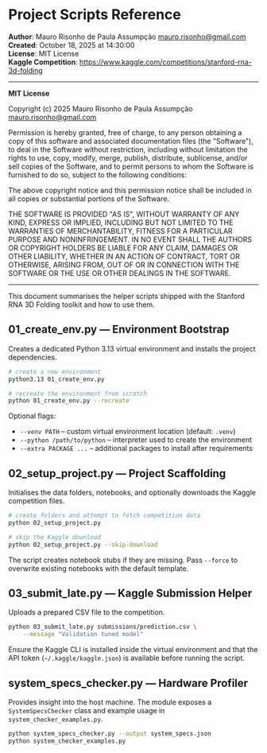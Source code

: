 # Project Scripts Reference

**Author**: Mauro Risonho de Paula Assumpção <mauro.risonho@gmail.com>  
**Created**: October 18, 2025 at 14:30:00  
**License**: MIT License  
**Kaggle Competition**: https://www.kaggle.com/competitions/stanford-rna-3d-folding  

---

**MIT License**

Copyright (c) 2025 Mauro Risonho de Paula Assumpção <mauro.risonho@gmail.com>

Permission is hereby granted, free of charge, to any person obtaining a copy of this software and associated documentation files (the "Software"), to deal in the Software without restriction, including without limitation the rights to use, copy, modify, merge, publish, distribute, sublicense, and/or sell copies of the Software, and to permit persons to whom the Software is furnished to do so, subject to the following conditions:

The above copyright notice and this permission notice shall be included in all copies or substantial portions of the Software.

THE SOFTWARE IS PROVIDED "AS IS", WITHOUT WARRANTY OF ANY KIND, EXPRESS OR IMPLIED, INCLUDING BUT NOT LIMITED TO THE WARRANTIES OF MERCHANTABILITY, FITNESS FOR A PARTICULAR PURPOSE AND NONINFRINGEMENT. IN NO EVENT SHALL THE AUTHORS OR COPYRIGHT HOLDERS BE LIABLE FOR ANY CLAIM, DAMAGES OR OTHER LIABILITY, WHETHER IN AN ACTION OF CONTRACT, TORT OR OTHERWISE, ARISING FROM, OUT OF OR IN CONNECTION WITH THE SOFTWARE OR THE USE OR OTHER DEALINGS IN THE SOFTWARE.

---



This document summarises the helper scripts shipped with the Stanford RNA 3D
Folding toolkit and how to use them.

## 01_create_env.py — Environment Bootstrap

Creates a dedicated Python 3.13 virtual environment and installs the project
dependencies.

```bash
# create a new environment
python3.13 01_create_env.py

# recreate the environment from scratch
python 01_create_env.py --recreate
```

Optional flags:
- `--venv PATH` – custom virtual environment location (default: `.venv`)
- `--python /path/to/python` – interpreter used to create the environment
- `--extra PACKAGE ...` – additional packages to install after requirements

## 02_setup_project.py — Project Scaffolding

Initialises the data folders, notebooks, and optionally downloads the Kaggle
competition files.

```bash
# create folders and attempt to fetch competition data
python 02_setup_project.py

# skip the Kaggle download
python 02_setup_project.py --skip-download
```

The script creates notebook stubs if they are missing. Pass `--force` to
overwrite existing notebooks with the default template.

## 03_submit_late.py — Kaggle Submission Helper

Uploads a prepared CSV file to the competition.

```bash
python 03_submit_late.py submissions/prediction.csv \
    --message "Validation tuned model"
```

Ensure the Kaggle CLI is installed inside the virtual environment and that the
API token (`~/.kaggle/kaggle.json`) is available before running the script.

## system_specs_checker.py — Hardware Profiler

Provides insight into the host machine. The module exposes a `SystemSpecsChecker`
class and example usage in `system_checker_examples.py`.

```bash
python system_specs_checker.py --output system_specs.json
python system_checker_examples.py
```
